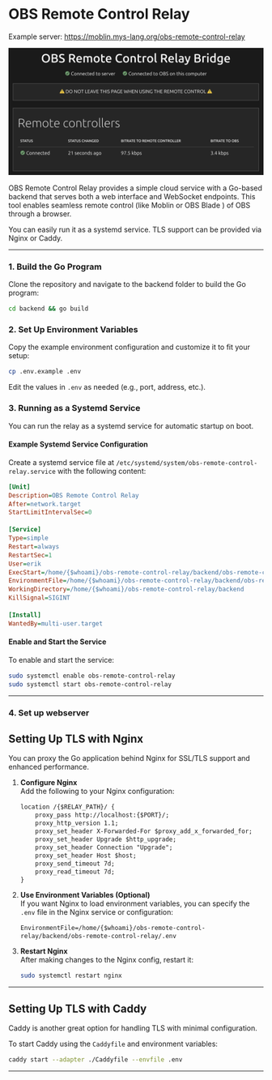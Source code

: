 
# OBS Remote Control Relay

Example server: https://moblin.mys-lang.org/obs-remote-control-relay

<img src="screenshot.png">

OBS Remote Control Relay provides a simple cloud service with a Go-based backend that serves both a web interface and WebSocket endpoints. This tool enables seamless remote control (like Moblin or OBS Blade ) of OBS through a browser.

You can easily run it as a systemd service. TLS support can be provided via Nginx or Caddy.

---

### 1. Build the Go Program

Clone the repository and navigate to the backend folder to build the Go program:

```bash
cd backend && go build
```

### 2. Set Up Environment Variables

Copy the example environment configuration and customize it to fit your setup:

```bash
cp .env.example .env
```

Edit the values in `.env` as needed (e.g., port, address, etc.).

### 3. Running as a Systemd Service

You can run the relay as a systemd service for automatic startup on boot.

#### Example Systemd Service Configuration

Create a systemd service file at `/etc/systemd/system/obs-remote-control-relay.service` with the following content:

```ini
[Unit]
Description=OBS Remote Control Relay
After=network.target
StartLimitIntervalSec=0

[Service]
Type=simple
Restart=always
RestartSec=1
User=erik
ExecStart=/home/{$whoami}/obs-remote-control-relay/backend/obs-remote-control-relay -address localhost:9999
EnvironmentFile=/home/{$whoami}/obs-remote-control-relay/backend/obs-remote-control-relay/.env
WorkingDirectory=/home/{$whoami}/obs-remote-control-relay/backend
KillSignal=SIGINT

[Install]
WantedBy=multi-user.target
```

#### Enable and Start the Service

To enable and start the service:

```bash
sudo systemctl enable obs-remote-control-relay
sudo systemctl start obs-remote-control-relay
```

---
### 4. Set up webserver

## Setting Up TLS with Nginx

You can proxy the Go application behind Nginx for SSL/TLS support and enhanced performance.

1. **Configure Nginx**  
   Add the following to your Nginx configuration:

   ```nginx
   location /{$RELAY_PATH}/ {
       proxy_pass http://localhost:{$PORT}/;
       proxy_http_version 1.1;
       proxy_set_header X-Forwarded-For $proxy_add_x_forwarded_for;
       proxy_set_header Upgrade $http_upgrade;
       proxy_set_header Connection "Upgrade";
       proxy_set_header Host $host;
       proxy_send_timeout 7d;
       proxy_read_timeout 7d;
   }
   ```

2. **Use Environment Variables (Optional)**  
   If you want Nginx to load environment variables, you can specify the `.env` file in the Nginx service or configuration:

   ```nginx
   EnvironmentFile=/home/{$whoami}/obs-remote-control-relay/backend/obs-remote-control-relay/.env
   ```

3. **Restart Nginx**  
   After making changes to the Nginx config, restart it:

   ```bash
   sudo systemctl restart nginx
   ```

---

## Setting Up TLS with Caddy

Caddy is another great option for handling TLS with minimal configuration. 

To start Caddy using the `Caddyfile` and environment variables:

```bash
caddy start --adapter ./Caddyfile --envfile .env
```

---
